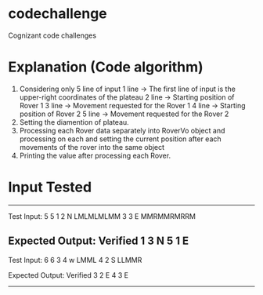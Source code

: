 # codechallenge
Cognizant code challenges

# Explanation (Code algorithm) 

1. Considering only 5 line of input
    1 line -> The first line of input is the upper-right coordinates of the plateau
    2 line -> Starting position of Rover 1
    3 line -> Movement requested for the Rover 1
    4 line -> Starting position of Rover 2
    5 line -> Movement requested for the Rover 2
2. Setting the diamention of plateau.
3. Processing each Rover data separately into RoverVo object and processing on each and setting the current position after each movements of the rover into the same object
4. Printing the value after processing each Rover.


# Input Tested
----------------------------
Test Input:
5 5
1 2 N
LMLMLMLMM
3 3 E
MMRMMRMRRM

Expected Output: Verified
1 3 N
5 1 E
---------------------------

Test Input:
6 6
3 4 w
LMML
4 2 S
LLMMR

Expected Output: Verified
3 2 E
4 3 E

---------------------------

